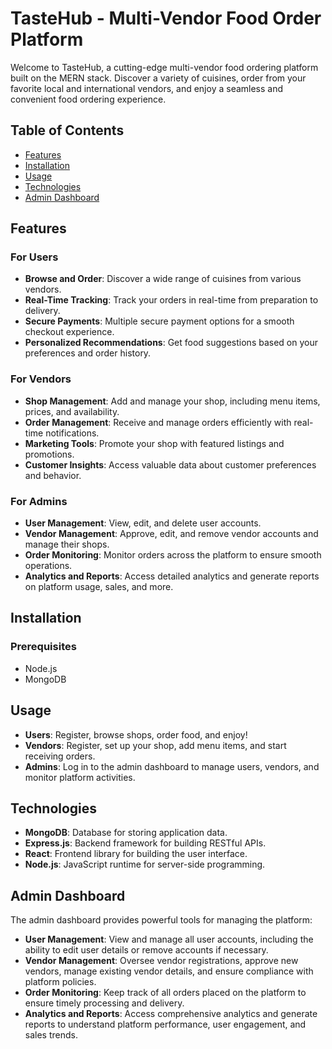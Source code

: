
# TasteHub - Multi-Vendor Food Order Platform

Welcome to TasteHub, a cutting-edge multi-vendor food ordering platform built on the MERN stack. Discover a variety of cuisines, order from your favorite local and international vendors, and enjoy a seamless and convenient food ordering experience.

## Table of Contents

- [Features](#features)
- [Installation](#installation)
- [Usage](#usage)
- [Technologies](#technologies)
- [Admin Dashboard](#admin-dashboard)
  
## Features

### For Users
- **Browse and Order**: Discover a wide range of cuisines from various vendors.
- **Real-Time Tracking**: Track your orders in real-time from preparation to delivery.
- **Secure Payments**: Multiple secure payment options for a smooth checkout experience.
- **Personalized Recommendations**: Get food suggestions based on your preferences and order history.

### For Vendors
- **Shop Management**: Add and manage your shop, including menu items, prices, and availability.
- **Order Management**: Receive and manage orders efficiently with real-time notifications.
- **Marketing Tools**: Promote your shop with featured listings and promotions.
- **Customer Insights**: Access valuable data about customer preferences and behavior.

### For Admins
- **User Management**: View, edit, and delete user accounts.
- **Vendor Management**: Approve, edit, and remove vendor accounts and manage their shops.
- **Order Monitoring**: Monitor orders across the platform to ensure smooth operations.
- **Analytics and Reports**: Access detailed analytics and generate reports on platform usage, sales, and more.

## Installation

### Prerequisites
- Node.js
- MongoDB

## Usage

- **Users**: Register, browse shops, order food, and enjoy!
- **Vendors**: Register, set up your shop, add menu items, and start receiving orders.
- **Admins**: Log in to the admin dashboard to manage users, vendors, and monitor platform activities.

## Technologies

- **MongoDB**: Database for storing application data.
- **Express.js**: Backend framework for building RESTful APIs.
- **React**: Frontend library for building the user interface.
- **Node.js**: JavaScript runtime for server-side programming.

## Admin Dashboard

The admin dashboard provides powerful tools for managing the platform:

- **User Management**: View and manage all user accounts, including the ability to edit user details or remove accounts if necessary.
- **Vendor Management**: Oversee vendor registrations, approve new vendors, manage existing vendor details, and ensure compliance with platform policies.
- **Order Monitoring**: Keep track of all orders placed on the platform to ensure timely processing and delivery.
- **Analytics and Reports**: Access comprehensive analytics and generate reports to understand platform performance, user engagement, and sales trends.
